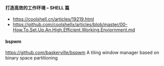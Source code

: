 #### 打造高效的工作环境 – SHELL 篇
 - https://coolshell.cn/articles/19219.html
 - https://github.com/coolshellx/articles/blob/master/00-How.To.Set.Up.An.High.Efficient.Working.Enviornment.md

#### bspwm
https://github.com/baskerville/bspwm
A tiling window manager based on binary space partitioning
